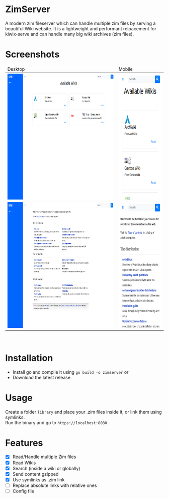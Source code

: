 # ZimServer
A modern zim fileserver which can handle multiple zim files by serving a beautiful Wiki website. It is a lightweight and performant relpacement for kiwix-serve and can handle many big wiki archives (zim files).

# Screenshots
<table>
<thead>
    <td>
        Desktop
    </td>
    <td>
        Mobile
    </td>
</thead>
<tr>
    <td>
        <img src=".img/home.png" width="auto" height="399px"/>
    </td>
    <td>
        <img src=".img/home_mobile.png" width="auto" height="399px"/>
    </td>
</tr>
<tr>
    <td>
        <img src=".img/wiki.png" width="auto" height="399px"/>
    </td>
    <td>
        <img src=".img/wiki_mobile.png" width="auto" height="399px"/>
    </td>
</tr>
</table>
<br>
 

# Installation
- Install go and compile it using `go build -o zimserver`
or
- Download the latest release

# Usage
Create a folder `library` and place your .zim files inside it, or link them using symlinks.<br>
Run the binary and go to `https://localhost:8080`

# Features
- [x] Read/Handle multiple Zim files
- [x] Read Wikis
- [x] Search (inside a wiki or globally)
- [x] Send content gzipped
- [x] Use symlinks as .zim link
- [ ] Replace absolute links with relative ones
- [ ] Config file